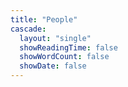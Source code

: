 ```yaml
---
title: "People"
cascade:
  layout: "single"
  showReadingTime: false
  showWordCount: false
  showDate: false
---
```


